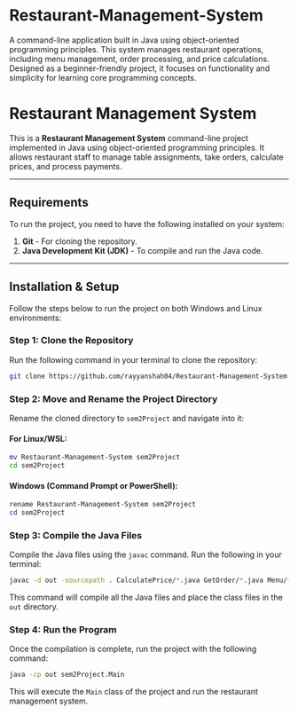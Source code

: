 # Restaurant-Management-System
A command-line application built in Java using object-oriented programming principles. This system manages restaurant operations, including menu management, order processing, and price calculations. Designed as a beginner-friendly project, it focuses on functionality and simplicity for learning core programming concepts.

# Restaurant Management System

This is a **Restaurant Management System** command-line project implemented in Java using object-oriented programming principles. It allows restaurant staff to manage table assignments, take orders, calculate prices, and process payments.

---

## Requirements

To run the project, you need to have the following installed on your system:

1. **Git** - For cloning the repository.
2. **Java Development Kit (JDK)** - To compile and run the Java code.

---

## Installation & Setup

Follow the steps below to run the project on both Windows and Linux environments:

### Step 1: Clone the Repository

Run the following command in your terminal to clone the repository:

```bash
git clone https://github.com/rayyanshah04/Restaurant-Management-System.git
```

### Step 2: Move and Rename the Project Directory

Rename the cloned directory to `sem2Project` and navigate into it:

#### For Linux/WSL:
```bash
mv Restaurant-Management-System sem2Project
cd sem2Project
```
#### Windows (Command Prompt or PowerShell):
```powershell
rename Restaurant-Management-System sem2Project
cd sem2Project
```

### Step 3: Compile the Java Files

Compile the Java files using the `javac` command. Run the following in your terminal:

```bash
javac -d out -sourcepath . CalculatePrice/*.java GetOrder/*.java Menu/*.java Payment/*.java TableAssignment/*.java UserDetails/*.java Main.java
```

This command will compile all the Java files and place the class files in the `out` directory.

### Step 4: Run the Program

Once the compilation is complete, run the project with the following command:

```bash
java -cp out sem2Project.Main
```

This will execute the `Main` class of the project and run the restaurant management system.





